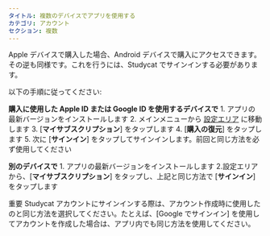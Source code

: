 ```yaml
---
タイトル: 複数のデバイスでアプリを使用する
カテゴリ: アカウント
セクション: 複数
---
```

Apple デバイスで購入した場合、Android デバイスで購入にアクセスできます。その逆も同様です。これを行うには、Studycat でサインインする必要があります。

以下の手順に従ってください:

**購入に使用した Apple ID または Google ID を使用するデバイスで** 
1\. アプリの最新バージョンをインストールします 
2\. メインメニューから [設定エリア](https://help.Studycat.com/hc/en-us/articles/34518228622105) に移動します 
3\. [**マイサブスクリプション**] をタップします 
4\. [**購入の復元**] をタップします 
5\. 次に [**サインイン**] をタップしてサインインします。前回と同じ方法を必ず使用してください

**別のデバイスで** 
1\. アプリの最新バージョンをインストールします 
2\.設定エリアから、[**マイサブスクリプション**] をタップし、上記と同じ方法で [**サインイン**] をタップします

重要
Studycat アカウントにサインインする際は、アカウント作成時に使用したのと同じ方法を選択してください。たとえば、[Google でサインイン] を使用してアカウントを作成した場合は、アプリ内でも同じ方法を使用してください。